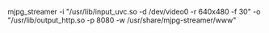 mjpg_streamer -i "/usr/lib/input_uvc.so -d /dev/video0 -r 640x480 -f 30" -o "/usr/lib/output_http.so -p 8080 -w /usr/share/mjpg-streamer/www"
